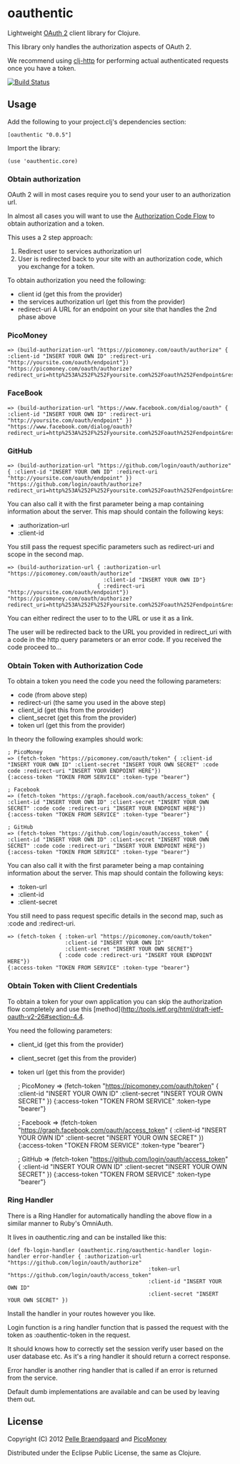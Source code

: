 # oauthentic

Lightweight [OAuth 2](http://tools.ietf.org/html/draft-ietf-oauth-v2-26) client library for Clojure.

This library only handles the authorization aspects of OAuth 2. 

We recommend using [clj-http](https://github.com/dakrone/clj-http) for performing actual authenticated requests once you have a token.

[![Build Status](https://secure.travis-ci.org/pelle/oauthentic.png)](http://travis-ci.org/pelle/oauthentic)

## Usage

Add the following to your project.clj's dependencies section:

    [oauthentic "0.0.5"]

Import the library:

    (use 'oauthentic.core)

### Obtain authorization

OAuth 2 will in most cases require you to send your user to an authorization url.

In almost all cases you will want to use the [Authorization Code Flow](http://tools.ietf.org/html/draft-ietf-oauth-v2-26#section-4.1) to obtain authorization and a token.

This uses a 2 step approach:

1. Redirect user to services authorization url
2. User is redirected back to your site with an authorization code, which you exchange for a token.

To obtain authorization you need the following:

- client id (get this from the provider)
- the services authorization url (get this from the provider)
- redirect-uri A URL for an endpoint on your site that handles the 2nd phase above

### PicoMoney

    => (build-authorization-url "https://picomoney.com/oauth/authorize" { :client-id "INSERT YOUR OWN ID" :redirect-uri "http://yoursite.com/oauth/endpoint"})
    "https://picomoney.com/oauth/authorize?redirect_uri=http%253A%252F%252Fyoursite.com%252Foauth%252Fendpoint&response_type=code&client_id=INSERT+YOUR+OWN+ID"

### FaceBook

    => (build-authorization-url "https://www.facebook.com/dialog/oauth" { :client-id "INSERT YOUR OWN ID" :redirect-uri "http://yoursite.com/oauth/endpoint" })
    "https://www.facebook.com/dialog/oauth?redirect_uri=http%253A%252F%252Fyoursite.com%252Foauth%252Fendpoint&response_type=code&client_id=INSERT+YOUR+OWN+ID"

### GitHub

    => (build-authorization-url "https://github.com/login/oauth/authorize" { :client-id "INSERT YOUR OWN ID" :redirect-uri "http://yoursite.com/oauth/endpoint" })
    "https://github.com/login/oauth/authorize?redirect_uri=http%253A%252F%252Fyoursite.com%252Foauth%252Fendpoint&response_type=code&client_id=INSERT+YOUR+OWN+ID"

You can also call it with the first parameter being a map containing information about the server. This map should contain the following keys:

- :authorization-url
- :client-id

You still pass the request specific parameters such as redirect-uri and scope in the second map.

    => (build-authorization-url { :authorization-url "https://picomoney.com/oauth/authorize" 
                                  :client-id "INSERT YOUR OWN ID"}
                                { :redirect-uri "http://yoursite.com/oauth/endpoint"})
    "https://picomoney.com/oauth/authorize?redirect_uri=http%253A%252F%252Fyoursite.com%252Foauth%252Fendpoint&response_type=code&client_id=INSERT+YOUR+OWN+ID"



You can either redirect the user to to the URL or use it as a link.

The user will be redirected back to the URL you provided in redirect_uri with a code in the http query parameters or an error code. If you received the code proceed to...

### Obtain Token with Authorization Code

To obtain a token you need the code you need the following parameters:

- code (from above step)
- redirect-uri (the same you used in the above step)
- client_id (get this from the provider)
- client_secret (get this from the provider)
- token url (get this from the provider)

In theory the following examples should work:

    ; PicoMoney
    => (fetch-token "https://picomoney.com/oauth/token" { :client-id "INSERT YOUR OWN ID" :client-secret "INSERT YOUR OWN SECRET" :code code :redirect-uri "INSERT YOUR ENDPOINT HERE"})
    {:access-token "TOKEN FROM SERVICE" :token-type "bearer"}

    ; Facebook
    => (fetch-token "https://graph.facebook.com/oauth/access_token" { :client-id "INSERT YOUR OWN ID" :client-secret "INSERT YOUR OWN SECRET" :code code :redirect-uri "INSERT YOUR ENDPOINT HERE"})
    {:access-token "TOKEN FROM SERVICE" :token-type "bearer"}

    ; GitHub
    => (fetch-token "https://github.com/login/oauth/access_token" { :client-id "INSERT YOUR OWN ID" :client-secret "INSERT YOUR OWN SECRET" :code code :redirect-uri "INSERT YOUR ENDPOINT HERE"})
    {:access-token "TOKEN FROM SERVICE" :token-type "bearer"}

You can also call it with the first parameter being a map containing information about the server. This map should contain the following keys:

- :token-url
- :client-id
- :client-secret

You still need to pass request specific details in the second map, such as :code and :redirect-uri.

    => (fetch-token { :token-url "https://picomoney.com/oauth/token"
                      :client-id "INSERT YOUR OWN ID" 
                      :client-secret "INSERT YOUR OWN SECRET"}
                    { :code code :redirect-uri "INSERT YOUR ENDPOINT HERE"})
    {:access-token "TOKEN FROM SERVICE" :token-type "bearer"}


### Obtain Token with Client Credentials

To obtain a token for your own application you can skip the authorization flow completely and use this [method](http://tools.ietf.org/html/draft-ietf-oauth-v2-26#section-4.4.

You need the following parameters:

- client_id (get this from the provider)
- client_secret (get this from the provider)
- token url (get this from the provider)

    ; PicoMoney
    => (fetch-token "https://picomoney.com/oauth/token" { :client-id "INSERT YOUR OWN ID" :client-secret "INSERT YOUR OWN SECRET" })
    {:access-token "TOKEN FROM SERVICE" :token-type "bearer"}

    ; Facebook
    => (fetch-token "https://graph.facebook.com/oauth/access_token" { :client-id "INSERT YOUR OWN ID" :client-secret "INSERT YOUR OWN SECRET" })
    {:access-token "TOKEN FROM SERVICE" :token-type "bearer"}

    ; GitHub
    => (fetch-token "https://github.com/login/oauth/access_token" { :client-id "INSERT YOUR OWN ID" :client-secret "INSERT YOUR OWN SECRET" })
    {:access-token "TOKEN FROM SERVICE" :token-type "bearer"}

### Ring Handler

There is a Ring Handler for automatically handling the above flow in a similar manner to Ruby's OmniAuth.

It lives in oauthentic.ring and can be installed like this:

    (def fb-login-handler (oauthentic.ring/oauthentic-handler login-handler error-handler { :authorization-url "https://github.com/login/oauth/authorize" 
                                                :token-url "https://github.com/login/oauth/access_token"
                                                :client-id "INSERT YOUR OWN ID" 
                                                :client-secret "INSERT YOUR OWN SECRET" })

Install the handler in your routes however you like.

Login function is a ring handler function that is passed the request with the token as :oauthentic-token in the request.

It should knows how to correctly set the session verify user based on the user database etc. As it's a ring handler it should return a correct response.

Error handler is another ring handler that is called if an error is returned from the service.

Default dumb implementations are available and can be used by leaving them out.

## License

Copyright (C) 2012 [Pelle Braendgaard](http://stakeventures.com) and [PicoMoney](http://picomoney.com)

Distributed under the Eclipse Public License, the same as Clojure.

